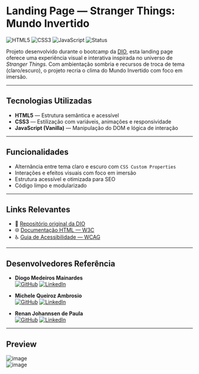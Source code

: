 #  Landing Page — Stranger Things: Mundo Invertido

![HTML5](https://img.shields.io/badge/HTML5-E34F26?style=flat&logo=html5&logoColor=white)
![CSS3](https://img.shields.io/badge/CSS3-1572B6?style=flat&logo=css3&logoColor=white)
![JavaScript](https://img.shields.io/badge/JavaScript-F7DF1E?style=flat&logo=javascript&logoColor=black)
![Status](https://img.shields.io/badge/status-finalizado-blue)

Projeto desenvolvido durante o bootcamp da [DIO](https://www.dio.me), esta landing page oferece uma experiência visual e interativa inspirada no universo de *Stranger Things*. Com ambientação sombria e recursos de troca de tema (claro/escuro), o projeto recria o clima do Mundo Invertido com foco em imersão.

---

## Tecnologias Utilizadas

- **HTML5** — Estrutura semântica e acessível  
- **CSS3** — Estilização com variáveis, animações e responsividade  
- **JavaScript (Vanilla)** — Manipulação do DOM e lógica de interação

---

##  Funcionalidades

- Alternância entre tema claro e escuro com `CSS Custom Properties`   
- Interações e efeitos visuais com foco em imersão  
- Estrutura acessível e otimizada para SEO  
- Código limpo e modularizado

---

##  Links Relevantes

- 🔗 [Repositório original da DIO](https://github.com/digitalinnovationone/semana-frontend-mundo-invertido)  
- 🌐 [Documentação HTML — W3C](https://www.w3.org/html/)  
- ♿ [Guia de Acessibilidade — WCAG](https://www.w3.org/WAI/WCAG21/quickref/)

---

##  Desenvolvedores Referência

- **Diogo Medeiros Mainardes**  
  [![GitHub](https://img.shields.io/badge/GitHub-diogomainardes-181717?style=flat&logo=github)](https://github.com/diogomainardes)
  [![LinkedIn](https://img.shields.io/badge/LinkedIn-diogomainardes-0A66C2?style=flat&logo=linkedin&logoColor=white)](https://www.linkedin.com/in/diogomainardes/)

- **Michele Queiroz Ambrosio**  
  [![GitHub](https://img.shields.io/badge/GitHub-micheleambrosio-181717?style=flat&logo=github)](https://github.com/micheleambrosio)
  [![LinkedIn](https://img.shields.io/badge/LinkedIn-micheleambrosio-0A66C2?style=flat&logo=linkedin&logoColor=white)](https://www.linkedin.com/in/michele-ambrosio-a4899661/)

- **Renan Johannsen de Paula**  
  [![GitHub](https://img.shields.io/badge/GitHub-RenanJPaula-181717?style=flat&logo=github)](https://github.com/RenanJPaula)
  [![LinkedIn](https://img.shields.io/badge/LinkedIn-renanjpaula-0A66C2?style=flat&logo=linkedin&logoColor=white)](https://www.linkedin.com/in/renanjpaula/)

---

##  Preview

![image](https://github.com/user-attachments/assets/a57173b9-913a-4657-be19-7f86dabf022c)  
![image](https://github.com/user-attachments/assets/aa319b79-a412-4256-ac96-1e499c59d544)

